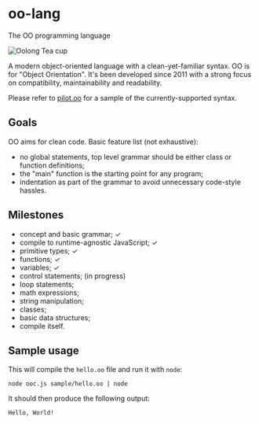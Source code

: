 # oo-lang
The OO programming language

![Oolong Tea cup](https://www.pngall.com/wp-content/uploads/2016/04/Tea-PNG.png)

A modern object-oriented language with a clean-yet-familiar syntax. OO is for
"Object Orientation". It's been developed since 2011 with a strong focus on
compatibility, maintainability and readability.

Please refer to [pilot.oo](sample/pilot.oo) for a sample of the currently-supported
syntax.

## Goals
OO aims for clean code. Basic feature list (not exhaustive):

- no global statements, top level grammar should be either class or function
definitions;
- the "main" function is the starting point for any program;
- indentation as part of the grammar to avoid unnecessary code-style hassles.

## Milestones
- concept and basic grammar; ✓
- compile to runtime-agnostic JavaScript; ✓
- primitive types; ✓
- functions; ✓
- variables; ✓
- control statements; (in progress)
- loop statements;
- math expressions;
- string manipulation;
- classes;
- basic data structures;
- compile itself.

## Sample usage
This will compile the `hello.oo` file and run it with `node`:
```
node ooc.js sample/hello.oo | node
```

It should then produce the following output:
```
Hello, World!
```
